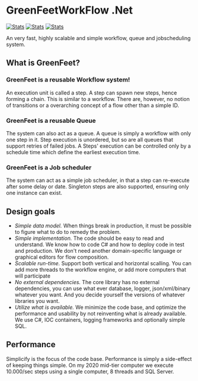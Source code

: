 # GreenFeetWorkFlow .Net
<!--start-->
[![Stats](https://img.shields.io/badge/Code_lines-1,8_K-ff69b4.svg)]()
[![Stats](https://img.shields.io/badge/Test_lines-0-69ffb4.svg)]()
[![Stats](https://img.shields.io/badge/Doc_lines-133-ffb469.svg)]()
<!--end-->

An very fast, highly scalable and simple workflow, queue and jobscheduling system.



## What is GreenFeet?

### GreenFeet is a reusable Workflow system!
An execution unit is called a step. A step can spawn new steps, hence forming a chain. This is similar to a workflow. There are, however, no notion of transitions or a overarching concept of a flow other than a simple ID. 

### GreenFeet is a reusable Queue
The system can also act as a queue. A queue is simply a workflow with only one step in it. Step execution is unordered, but so are all queues that support retries of failed jobs. 
A Steps' execution can be controlled only by a schedule time which define the earliest execution time. 

### GreenFeet is a Job scheduler
The system can act as a simple job scheduler, in that a step can re-execute after some delay or date. Singleton steps are also supported, ensuring only one instance can exist.




## Design goals

* *Simple data model.* When things break in production, it must be possible to figure what to do to remedy the problem.
* *Simple implementation.* The code should be easy to read and understand. We know how to code C# and how to deploy code in test and production. We don't need another domain-specific language or graphical editors for flow composition.
* *Scalable run-time.* Support both vertical and horizontal scalling. You can add more threads to the workflow engine, or add more computers that will participate
* *No external dependencies.* The core library has no external dependencies, you can use what ever database, logger, json/xml/binary whatever you want. And you decide yourself the versions of whatever libraries you want.
* *Utilize what is available.* We minimize the code base, and optimize the performance and usability by not reinventing what is already available. We use C#, IOC containers, logging frameworks and optionally simple SQL.





## Performance 
Simplicify is the focus of the code base. Performance is simply a side-effect of keeping things simple. 
On my 2020 mid-tier computer we execute 10.000/sec steps using a single computer, 8 threads and SQL Server. 




